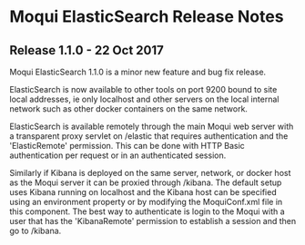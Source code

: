
# Moqui ElasticSearch Release Notes

## Release 1.1.0 - 22 Oct 2017

Moqui ElasticSearch 1.1.0 is a minor new feature and bug fix release.

ElasticSearch is now available to other tools on port 9200 bound to site local addresses, ie only localhost and other servers on 
the local internal network such as other docker containers on the same network.
 
ElasticSearch is available remotely through the main Moqui web server with a transparent proxy servlet on /elastic that requires
authentication and the 'ElasticRemote' permission. This can be done with HTTP Basic authentication per request or in an 
authenticated session.  

Similarly if Kibana is deployed on the same server, network, or docker host as the Moqui server it can be proxied through /kibana. 
The default setup uses Kibana running on localhost and the Kibana host can be specified using an environment property or by 
modifying the MoquiConf.xml file in this component. The best way to authenticate is login to the Moqui with a user that has the
'KibanaRemote' permission to establish a session and then go to /kibana.
